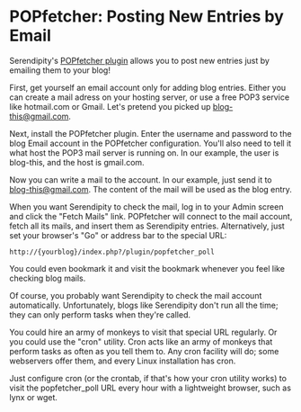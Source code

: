 POPfetcher: Posting New Entries by Email
========================================

Serendipity's [POPfetcher plugin](http://spartacus.s9y.org/cvs/additional_plugins/serendipity_event_popfetcher.zip) allows you to post new entries just by emailing them to your blog!

First, get yourself an email account only for adding blog entries. Either you can create a mail adress on your hosting server, or use a free POP3 service like hotmail.com or Gmail. Let's pretend you picked up blog-this@gmail.com.

Next, install the POPfetcher plugin. Enter the username and password to the blog Email account in the POPfetcher configuration. You'll also need to tell it what host the POP3 mail server is running on. In our example, the user is blog-this, and the host is gmail.com.

Now you can write a mail to the account. In our example, just send it to blog-this@gmail.com. The content of the mail will be used as the blog entry.

When you want Serendipity to check the mail, log in to your Admin screen and click the "Fetch Mails" link. POPfetcher will connect to the mail account, fetch all its mails, and insert them as Serendipity entries. Alternatively, just set your browser's "Go" or address bar to the special URL:

~~~~ {.code}
http://{yourblog}/index.php?/plugin/popfetcher_poll
~~~~

You could even bookmark it and visit the bookmark whenever you feel like checking blog mails.

Of course, you probably want Serendipity to check the mail account automatically. Unfortunately, blogs like Serendipity don't run all the time; they can only perform tasks when they're called.

You could hire an army of monkeys to visit that special URL regularly. Or you could use the "cron" utility. Cron acts like an army of monkeys that perform tasks as often as you tell them to. Any cron facility will do; some webservers offer them, and every Linux installation has cron.

Just configure cron (or the crontab, if that's how your cron utility works) to visit the popfetcher\_poll URL every hour with a lightweight browser, such as lynx or wget.